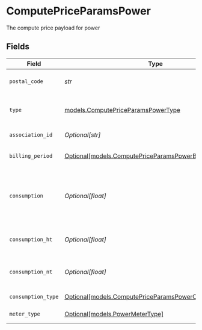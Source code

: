 # ComputePriceParamsPower

The compute price payload for power


## Fields

| Field                                                                                                          | Type                                                                                                           | Required                                                                                                       | Description                                                                                                    |
| -------------------------------------------------------------------------------------------------------------- | -------------------------------------------------------------------------------------------------------------- | -------------------------------------------------------------------------------------------------------------- | -------------------------------------------------------------------------------------------------------------- |
| `postal_code`                                                                                                  | *str*                                                                                                          | :heavy_check_mark:                                                                                             | The postal code to search for providers                                                                        |
| `type`                                                                                                         | [models.ComputePriceParamsPowerType](../models/computepriceparamspowertype.md)                                 | :heavy_check_mark:                                                                                             | The type of energy to compute the price                                                                        |
| `association_id`                                                                                               | *Optional[str]*                                                                                                | :heavy_minus_sign:                                                                                             | The association id                                                                                             |
| `billing_period`                                                                                               | [Optional[models.ComputePriceParamsPowerBillingPeriod]](../models/computepriceparamspowerbillingperiod.md)     | :heavy_minus_sign:                                                                                             | The billing period (defaults to monthly)                                                                       |
| `consumption`                                                                                                  | *Optional[float]*                                                                                              | :heavy_minus_sign:                                                                                             | The monthly consumption to compute the price in kWh (to be deprecated in favor of consumption_HT)              |
| `consumption_ht`                                                                                               | *Optional[float]*                                                                                              | :heavy_minus_sign:                                                                                             | The monthly HT consumption to compute the price in kWh                                                         |
| `consumption_nt`                                                                                               | *Optional[float]*                                                                                              | :heavy_minus_sign:                                                                                             | The monthly NT consumption to compute the price in kWh                                                         |
| `consumption_type`                                                                                             | [Optional[models.ComputePriceParamsPowerConsumptionType]](../models/computepriceparamspowerconsumptiontype.md) | :heavy_minus_sign:                                                                                             | The consumption type                                                                                           |
| `meter_type`                                                                                                   | [Optional[models.PowerMeterType]](../models/powermetertype.md)                                                 | :heavy_minus_sign:                                                                                             | The meter type for power                                                                                       |